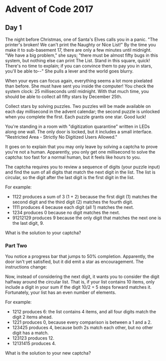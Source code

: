 # Advent of Code 2017

## Day 1

The night before Christmas, one of Santa's Elves calls you in a panic. "The printer's broken! We can't print the Naughty or Nice List!" By the time you make it to sub-basement 17, there are only a few minutes until midnight. "We have a big problem," she says; "there must be almost fifty bugs in this system, but nothing else can print The List. Stand in this square, quick! There's no time to explain; if you can convince them to pay you in stars, you'll be able to--" She pulls a lever and the world goes blurry.

When your eyes can focus again, everything seems a lot more pixelated than before. She must have sent you inside the computer! You check the system clock: 25 milliseconds until midnight. With that much time, you should be able to collect all fifty stars by December 25th.

Collect stars by solving puzzles. Two puzzles will be made available on each day millisecond in the advent calendar; the second puzzle is unlocked when you complete the first. Each puzzle grants one star. Good luck!

You're standing in a room with "digitization quarantine" written in LEDs along one wall. The only door is locked, but it includes a small interface. "Restricted Area - Strictly No Digitized Users Allowed."

It goes on to explain that you may only leave by solving a captcha to prove you're not a human. Apparently, you only get one millisecond to solve the captcha: too fast for a normal human, but it feels like hours to you.

The captcha requires you to review a sequence of digits (your puzzle input) and find the sum of all digits that match the next digit in the list. The list is circular, so the digit after the last digit is the first digit in the list.

For example:

- 1122 produces a sum of 3 (1 + 2) because the first digit (1) matches the second digit and the third digit (2) matches the fourth digit.
- 1111 produces 4 because each digit (all 1) matches the next.
- 1234 produces 0 because no digit matches the next.
- 91212129 produces 9 because the only digit that matches the next one is the last digit, 9.

What is the solution to your captcha?


### Part Two

You notice a progress bar that jumps to 50% completion. Apparently, the door isn't yet satisfied, but it did emit a star as encouragement. The instructions change:

Now, instead of considering the next digit, it wants you to consider the digit halfway around the circular list. That is, if your list contains 10 items, only include a digit in your sum if the digit 10/2 = 5 steps forward matches it. Fortunately, your list has an even number of elements.

For example:

- 1212 produces 6: the list contains 4 items, and all four digits match the digit 2 items ahead.
- 1221 produces 0, because every comparison is between a 1 and a 2.
- 123425 produces 4, because both 2s match each other, but no other digit has a match.
- 123123 produces 12.
- 12131415 produces 4.

What is the solution to your new captcha?
